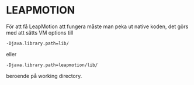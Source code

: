 LEAPMOTION
============================
För att få LeapMotion att fungera måste man peka ut native koden, det görs med att sätts VM options till

```
-Djava.library.path=lib/
```
eller

```
-Djava.library.path=leapmotion/lib/
```
beroende på working directory.
